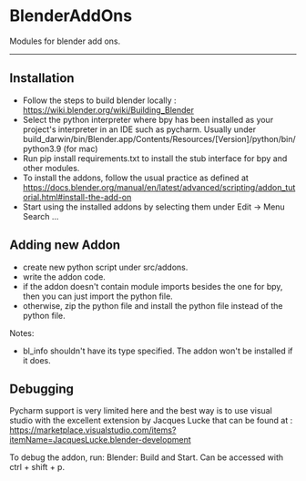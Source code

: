 # BlenderAddOns

Modules for blender add ons.

-------------------------------------

Installation
-------------

- Follow the steps to build blender locally : 
https://wiki.blender.org/wiki/Building_Blender
- Select the python interpreter where bpy has been installed as your project's interpreter in an IDE such as pycharm. 
Usually under build_darwin/bin/Blender.app/Contents/Resources/[Version]/python/bin/python3.9 (for mac)
- Run pip install requirements.txt to install the stub interface for bpy and other modules.
- To install the addons, follow the usual practice as defined at
https://docs.blender.org/manual/en/latest/advanced/scripting/addon_tutorial.html#install-the-add-on
- Start using the installed addons by selecting them under Edit -> Menu Search ...

Adding new Addon
-----------------

- create new python script under src/addons.
- write the addon code.
- if the addon doesn't contain module imports besides the one for bpy, then you can just import the python file.
- otherwise, zip the python file and install the python file instead of the python file.

Notes:

- bl_info shouldn't have its type specified. The addon won't be installed if it does.

Debugging
-----------

Pycharm support is very limited here and the best way is to use visual studio with the excellent extension by Jacques Lucke that can be found at : https://marketplace.visualstudio.com/items?itemName=JacquesLucke.blender-development

To debug the addon, run: Blender: Build and Start. Can be accessed with ctrl + shift + p.
